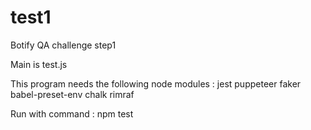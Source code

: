 # test1
Botify QA challenge step1

Main is test.js

This program needs the following node modules :
jest puppeteer faker babel-preset-env chalk rimraf

Run with command : npm test
